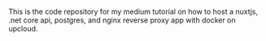 ﻿This is the code repository for my medium tutorial on how to host a nuxtjs, .net core api, postgres, and nginx reverse proxy app with docker on upcloud.

